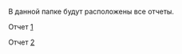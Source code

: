 В данной папке будут расположены все отчеты.

Отчет [1](https://github.com/zero777c/ProjectPractice-Agamir.G-241-339/blob/main/reports/Отчет_1)

Отчет [2](https://github.com/zero777c/ProjectPractice-Agamir.G-241-339/blob/main/reports/Отчет_2)
